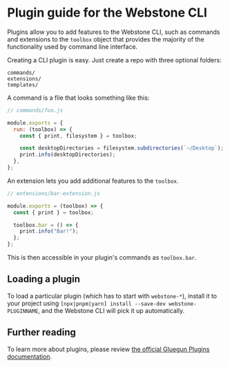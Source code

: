 # Plugin guide for the Webstone CLI

Plugins allow you to add features to the Webstone CLI, such as commands and
extensions to the `toolbox` object that provides the majority of the functionality
used by command line interface.

Creating a CLI plugin is easy. Just create a repo with three optional folders:

```
commands/
extensions/
templates/
```

A command is a file that looks something like this:

```js
// commands/foo.js

module.exports = {
  run: (toolbox) => {
    const { print, filesystem } = toolbox;

    const desktopDirectories = filesystem.subdirectories(`~/Desktop`);
    print.info(desktopDirectories);
  },
};
```

An extension lets you add additional features to the `toolbox`.

```js
// extensions/bar-extension.js

module.exports = (toolbox) => {
  const { print } = toolbox;

  toolbox.bar = () => {
    print.info("Bar!");
  };
};
```

This is then accessible in your plugin's commands as `toolbox.bar`.

## Loading a plugin

To load a particular plugin (which has to start with `webstone-*`),
install it to your project using `[npx|pnpm|yarn] install --save-dev webstone-PLUGINNAME`,
and the Webstone CLI will pick it up automatically.

## Further reading

To learn more about plugins, please review [the official Gluegun Plugins documentation](https://infinitered.github.io/gluegun/#/plugins).
